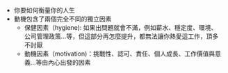 - 你要如何衡量你的人生
- 動機包含了兩個完全不同的獨立因素
    - 保健因素（hygiene): 如果出問題就會不滿，例如薪水、穩定度、環境、公司管理政策...等，但這部分再怎麼提升，都無法讓你熱愛這工作，頂多不討厭
    - 動機因素（motivation)：挑戰性、認可、責任、個人成長、工作價值與意義...等由內心出發的因素
